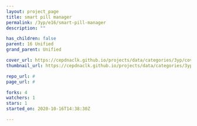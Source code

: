 ```yaml
---
layout: project_page
title: smart pill manager
permalink: /3yp/e16/smart-pill-manager
description: ""

has_children: false
parent: 16 Unified
grand_parent: Unified

cover_url: https://cepdnaclk.github.io/projects/data/categories/3yp/cover_page.jpg
thumbnail_url: https://cepdnaclk.github.io/projects/data/categories/3yp/thumbnail.jpg

repo_url: #
page_url: #

forks: 4
watchers: 1
stars: 1
started_on: 2020-10-16T14:38:30Z

---
```

    
